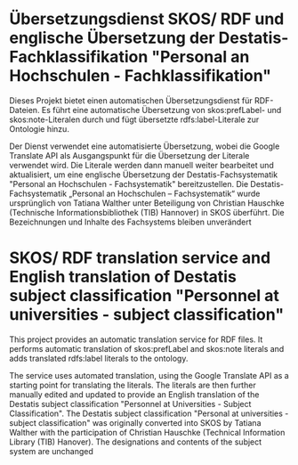 # Übersetzungsdienst SKOS/ RDF und englische Übersetzung der Destatis-Fachklassifikation "Personal an Hochschulen - Fachklassifikation"

Dieses Projekt bietet einen automatischen Übersetzungsdienst für RDF-Dateien. Es führt eine automatische Übersetzung von skos:prefLabel- und skos:note-Literalen durch und fügt übersetzte rdfs:label-Literale zur Ontologie hinzu.

Der Dienst verwendet eine automatisierte Übersetzung, wobei die Google Translate API als Ausgangspunkt für die Übersetzung der Literale verwendet wird. Die Literale werden dann manuell weiter bearbeitet und aktualisiert, um eine englische Übersetzung der Destatis-Fachsystematik "Personal an Hochschulen - Fachsystematik" bereitzustellen. Die Destatis-Fachsystematik „Personal an Hochschulen – Fachsystematik“ wurde ursprünglich von Tatiana Walther unter Beteiligung von Christian Hauschke (Technische Informationsbibliothek (TIB) Hannover) in SKOS überführt. Die Bezeichnungen und Inhalte des Fachsystems bleiben unverändert

# SKOS/ RDF translation service and English translation of Destatis subject classification "Personnel at universities - subject classification"

This project provides an automatic translation service for RDF files. It performs automatic translation of skos:prefLabel and skos:note literals and adds translated rdfs:label literals to the ontology.

The service uses automated translation, using the Google Translate API as a starting point for translating the literals. The literals are then further manually edited and updated to provide an English translation of the Destatis subject classification "Personnel at Universities - Subject Classification". The Destatis subject classification "Personal at universities - subject classification" was originally converted into SKOS by Tatiana Walther with the participation of Christian Hauschke (Technical Information Library (TIB) Hanover). The designations and contents of the subject system are unchanged